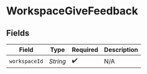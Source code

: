 # WorkspaceGiveFeedback


## Fields

| Field              | Type               | Required           | Description        |
| ------------------ | ------------------ | ------------------ | ------------------ |
| `workspaceId`      | *String*           | :heavy_check_mark: | N/A                |